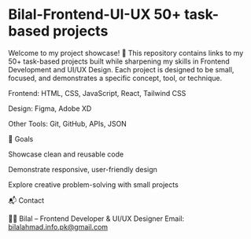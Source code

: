 # Bilal-Frontend-UI-UX 50+ task-based projects
Welcome to my project showcase! 👋 This repository contains links to my 50+ task-based projects built while sharpening my skills in Frontend Development and UI/UX Design.  Each project is designed to be small, focused, and demonstrates a specific concept, tool, or technique.

Frontend: HTML, CSS, JavaScript, React, Tailwind CSS

Design: Figma, Adobe XD

Other Tools: Git, GitHub, APIs, JSON

🎯 Goals

Showcase clean and reusable code

Demonstrate responsive, user-friendly design

Explore creative problem-solving with small projects

📬 Contact

👨‍💻 Bilal – Frontend Developer & UI/UX Designer
Email: bilalahmad.info.pk@gmail.com
